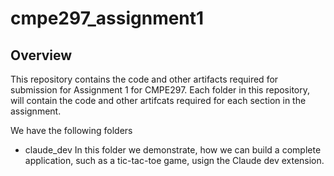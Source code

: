 # cmpe297_assignment1

## Overview
This repository contains the code and other artifacts required for submission for Assignment 1 for CMPE297. Each folder in this repository, will contain the code and other artifcats required for each section in the assignment.

We have the following folders

- claude_dev
    In this folder we demonstrate, how we can build a complete application, such as a tic-tac-toe game, usign the Claude dev extension.